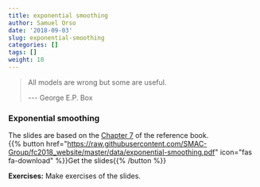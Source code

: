 ```yaml
---
title: exponential smoothing
author: Samuel Orso
date: '2018-09-03'
slug: exponential-smoothing
categories: []
tags: []
weight: 10
---
```


> All models are wrong but some are useful.
>
> --- George E.P. Box

### Exponential smoothing
The slides are based on the [Chapter 7](https://otexts.org/fpp2/) of the reference book.   
{{% button href="https://raw.githubusercontent.com/SMAC-Group/fc2018_website/master/data/exponential-smoothing.pdf" icon="fas fa-download" %}}Get the slides{{% /button %}}   

**Exercises:** Make exercises of the slides.
